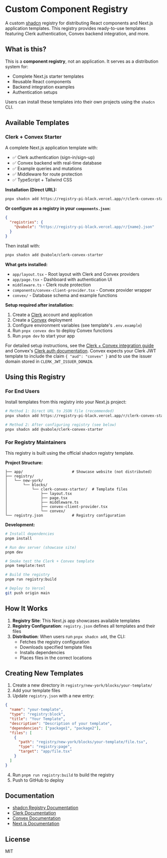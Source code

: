 # Custom Component Registry

A custom [shadcn](https://ui.shadcn.com) registry for distributing React components and Next.js application templates. This registry provides ready-to-use templates featuring Clerk authentication, Convex backend integration, and more.

## What is this?

This is a **component registry**, not an application. It serves as a distribution system for:
- Complete Next.js starter templates
- Reusable React components
- Backend integration examples
- Authentication setups

Users can install these templates into their own projects using the `shadcn` CLI.

## Available Templates

### Clerk + Convex Starter

A complete Next.js application template with:
- ✅ Clerk authentication (sign-in/sign-up)
- ✅ Convex backend with real-time database
- ✅ Example queries and mutations
- ✅ Middleware for route protection
- ✅ TypeScript + Tailwind CSS

**Installation (Direct URL):**
```bash
pnpx shadcn add https://registry-pi-black.vercel.app/r/clerk-convex-starter.json
```

**Or configure as a registry in your `components.json`:**
```json
{
  "registries": {
    "@vabole": "https://registry-pi-black.vercel.app/r/{name}.json"
  }
}
```
Then install with:
```bash
pnpx shadcn add @vabole/clerk-convex-starter
```

**What gets installed:**
- `app/layout.tsx` - Root layout with Clerk and Convex providers
- `app/page.tsx` - Dashboard with authentication UI
- `middleware.ts` - Clerk route protection
- `components/convex-client-provider.tsx` - Convex provider wrapper
- `convex/` - Database schema and example functions

**Setup required after installation:**
1. Create a [Clerk](https://clerk.com) account and application
2. Create a [Convex](https://convex.dev) deployment
3. Configure environment variables (see template's `.env.example`)
4. Run `pnpx convex dev` to deploy Convex functions
5. Run `pnpm dev` to start your app

For detailed setup instructions, see the [Clerk + Convex integration guide](https://clerk.com/docs/guides/development/integrations/databases/convex) and Convex's [Clerk auth documentation](https://docs.convex.dev/auth/clerk). Convex expects your Clerk JWT template to include the claim `{ "aud": "convex" }` and to use the issuer domain stored in `CLERK_JWT_ISSUER_DOMAIN`.

## Using this Registry

### For End Users

Install templates from this registry into your Next.js project:

```bash
# Method 1: Direct URL to JSON file (recommended)
pnpx shadcn add https://registry-pi-black.vercel.app/r/clerk-convex-starter.json

# Method 2: After configuring registry (see below)
pnpx shadcn add @vabole/clerk-convex-starter
```

### For Registry Maintainers

This registry is built using the official shadcn registry template.

**Project Structure:**
```
├── app/                      # Showcase website (not distributed)
├── registry/
│   └── new-york/
│       └── blocks/
│           └── clerk-convex-starter/  # Template files
│               ├── layout.tsx
│               ├── page.tsx
│               ├── middleware.ts
│               ├── convex-client-provider.tsx
│               └── convex/
└── registry.json             # Registry configuration
```

**Development:**
```bash
# Install dependencies
pnpm install

# Run dev server (showcase site)
pnpm dev

# Smoke test the Clerk + Convex template
pnpm template:test

# Build the registry
pnpm run registry:build

# Deploy to Vercel
git push origin main
```

## How It Works

1. **Registry Site**: This Next.js app showcases available templates
2. **Registry Configuration**: `registry.json` defines all templates and their files
3. **Distribution**: When users run `pnpx shadcn add`, the CLI:
   - Fetches the registry configuration
   - Downloads specified template files
   - Installs dependencies
   - Places files in the correct locations

## Creating New Templates

1. Create a new directory in `registry/new-york/blocks/your-template/`
2. Add your template files
3. Update `registry.json` with a new entry:
```json
{
  "name": "your-template",
  "type": "registry:block",
  "title": "Your Template",
  "description": "Description of your template",
  "dependencies": ["package1", "package2"],
  "files": [
    {
      "path": "registry/new-york/blocks/your-template/file.tsx",
      "type": "registry:page",
      "target": "app/file.tsx"
    }
  ]
}
```
4. Run `pnpm run registry:build` to build the registry
5. Push to GitHub to deploy

## Documentation

- [shadcn Registry Documentation](https://ui.shadcn.com/docs/registry)
- [Clerk Documentation](https://clerk.com/docs)
- [Convex Documentation](https://docs.convex.dev)
- [Next.js Documentation](https://nextjs.org/docs)

## License

MIT
